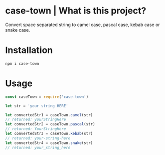 # case-town | What is this project?

Convert space separated string to camel case, pascal case, kebab case or snake case.

# Installation

```
npm i case-town
```

# Usage

```javascript
const caseTown = require('case-town')

let str = 'your string HERE'

let convertedStr1 = caseTown.camel(str)
// returned: yourStringHere
let convertedStr2 = caseTown.pascal(str)
// returned: YourStringHere
let convertedStr3 = caseTown.kebab(str)
// returned: your-string-here
let convertedStr4 = caseTown.snake(str)
// returned: your_string_here
```
